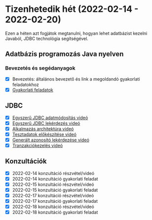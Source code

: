 # Tizenhetedik hét (2022-02-14 - 2022-02-20)

Ezen a héten azt fogjátok megtanulni, hogyan lehet adatbázist kezelni Javaból, JDBC technológia segítségével.

## Adatbázis programozás Java nyelven

### Bevezetés és segédanyagok

* [x] Bevezetés: általános bevezető és link a megoldandó gyakorlati feladatokhoz
* [x] [Gyakorlati feladatok](https://github.com/Training360/java-jpa-public/blob/master/jdbc-lab.md)

## JDBC

* [x] [Egyszerű JDBC adatmódosítás videó](https://e-learning.training360.com/courses/take/adatbazis-programozas-jpa-technologiaval/lessons/30468757-egyszeru-jdbc-adatmodositas)
* [x] [Egyszerű JDBC lekérdezés videó](https://e-learning.training360.com/courses/take/adatbazis-programozas-jpa-technologiaval/lessons/30468759-egyszeru-jdbc-lekerdezes)
* [x] [Alkalmazás architektúra videó](https://e-learning.training360.com/courses/take/adatbazis-programozas-jpa-technologiaval/lessons/30468764-alkalmazas-architektura)
* [x] [Tesztadatok előkészítése videó](https://e-learning.training360.com/courses/take/adatbazis-programozas-jpa-technologiaval/lessons/30500444-tesztadatok-elokeszitese)
* [x] [Generált azonosító lekérdezése videó](https://e-learning.training360.com/courses/take/adatbazis-programozas-jpa-technologiaval/lessons/30468766-generalt-azonosito-lekerdezese)
* [x] [Tranzakciókezelés videó](https://e-learning.training360.com/courses/take/adatbazis-programozas-jpa-technologiaval/lessons/30468767-tranzakciokezeles)

## Konzultációk

* [x] 2022-02-14 konzultáció részvétel/videó
* [x] 2022-02-14 konzultáció gyakorlati feladat
* [x] 2022-02-15 konzultáció részvétel/videó
* [x] 2022-02-15 konzultáció gyakorlati feladat
* [x] 2022-02-17 konzultáció részvétel/videó
* [x] 2022-02-17 konzultáció gyakorlati feladat
* [x] 2022-02-18 konzultáció részvétel/videó
* [x] 2022-02-18 konzultáció gyakorlati feladat
